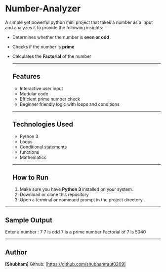 # Number-Analyzer
A simple yet powerful python mini project that takes a number as a input and analyzes it to provide the following insights:

- Determines whether the number is **even or odd**
-  Checks if the number is **prime**
-  Calculates the **Factorial** of the number

   -------

   ## Features

   - Interactive user input
   - Modular code
   - Efficient prime number check
   - Beginner friendly logic with loops and conditions
 
   --------

   ## Technologies Used

   - Python 3
   - Loops
   - Conditional statements
   - functions
   - Mathematics
 
   ---------

   ## How to Run

   1. Make sure you have **Python 3** installed on your system.
   2. Download or clone this repository
   3. Open a terminal or command prompt in the project directory.

  -------

  ## Sample Output

  Enter a number : 7
  7 is odd
  7 is a prime number
  Factorial of 7 is 5040

  -------

  ## Author

  **[Shubham]**
  Github: [https://github.com/shubhamraut0209]
